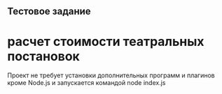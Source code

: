 ## Тестовое задание
# расчет стоимости театральных постановок

Проект не требует установки дополнительных программ и плагинов кроме Node.js и запускается командой
    node index.js



